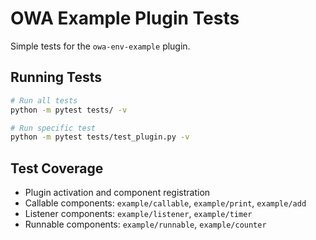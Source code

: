 # OWA Example Plugin Tests

Simple tests for the `owa-env-example` plugin.

## Running Tests

```bash
# Run all tests
python -m pytest tests/ -v

# Run specific test
python -m pytest tests/test_plugin.py -v
```

## Test Coverage

- Plugin activation and component registration
- Callable components: `example/callable`, `example/print`, `example/add`
- Listener components: `example/listener`, `example/timer`
- Runnable components: `example/runnable`, `example/counter`
